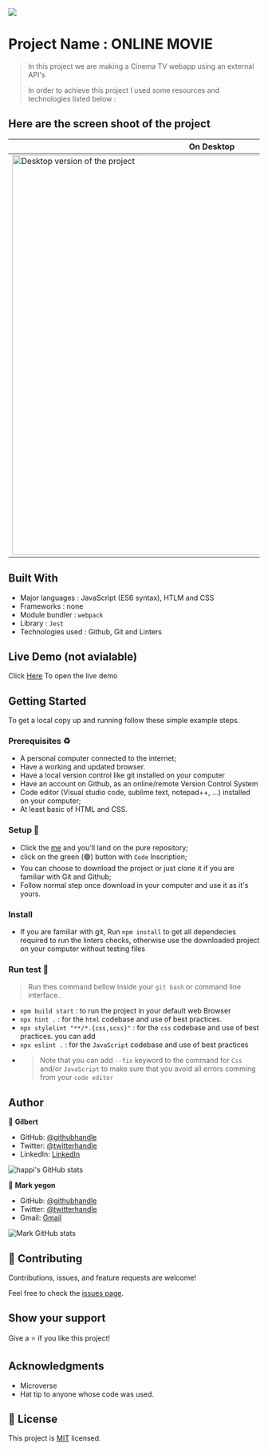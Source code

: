 ![](https://img.shields.io/badge/Microverse-blueviolet)

# Project Name :  ONLINE MOVIE

> In this project we are making a Cinema TV webapp using an external API's
>
>
> In order to achieve this project I used some resources and technologies listed below :

## Here are the screen shoot of the project

| On Desktop                                                                                                                                                                 | On Mobile                                                                                                                                                                 |
| --------------------------------------------------------------------------------------------------------------------------------------------------------------------- | --------------------------------------------------------------------------------------------------------------------------------------------------------------------- |
| <img width="800" alt="Desktop version of the project" src="https://user-images.githubusercontent.com/101924220/175563231-f5bba37e-93a8-46ac-85c5-2208dc150520.PNG"> | <img width="320" alt="Mobile Version" src="https://user-images.githubusercontent.com/101924220/175563247-ac1dae1f-f418-45e5-abc1-360bb4d1bdb1.PNG"> |

## Built With

- Major languages : JavaScript (ES6 syntax), HTLM and CSS
- Frameworks : none
- Module bundler : `webpack`
- Library : `Jest` 
- Technologies used : Github, Git and Linters

## Live Demo (not avialable)

Click [Here]([https://gilberthappi.github.io/](https://gilberthappi.github.io/Movie-Site/dist/)
) To open the live demo

## Getting Started

To get a local copy up and running follow these simple example steps.

### Prerequisites ♻️

- A personal computer connected to the internet;
- Have a working and updated browser.
- Have a local version control like git installed on your computer
- Have an account on Github, as an online/remote Version Control System
- Code editor (Visual studio code, sublime text, notepad++, ...) installed on your computer;
- At least basic of HTML and CSS.

### Setup 🎰

- Click the [me]() and you'll land on the pure repository;
- click on the green (🟢) button with `Code` Inscription;
- You can choose to download the project or just clone it if you are familiar with Git and Github;
- Follow normal step once download in your computer and use it as it's yours.

### Install

- If you are familiar with git, Run `npm install` to get all dependecies required to run the linters checks, otherwise use the downloaded project on your computer without testing files

### Run test 🧪

> Run thes command bellow inside your `git bash` or command line interface..

- `npm build start` : to run the project in your default web Browser
- `npx hint .` : for the `html` codebase and use of best practices.
- `npx stylelint "**/*.{css,scss}"` : for the `css` codebase and use of best practices. you can add
- `npx eslint .` : for the `JavaScript` codebase and use of best practices
- > Note that you can add `--fix` keyword to the command for `Css` and/or `JavaScript` to make sure that you avoid all errors comming from your `code editor`

## Author

👤 **Gilbert**

- GitHub: [@githubhandle](https://github.com/gilberthappi)
- Twitter: [@twitterhandle](https://twitter.com/dushimimanagil3)
- LinkedIn: [LinkedIn](https://www.linkedin.com/in/chris-siku-4bb53b232/)

![happi's GitHub stats](https://github-readme-stats.vercel.app/api?username=gilberthappi&count_private=true&theme=dark&show_icons=true)

👤 **Mark yegon**

- GitHub: [@githubhandle](https://github.com/MarkYegon7)
- Twitter: [@twitterhandle](https://twitter.com/)
- Gmail: [Gmail](markyegonk@gmail.com)

![Mark GitHub stats](https://github-readme-stats.vercel.app/api?username=MarkYegon7&count_private=true&theme=dark&show_icons=true)


## 🤝 Contributing

Contributions, issues, and feature requests are welcome!

Feel free to check the [issues page](../../issues/).

## Show your support

Give a ⭐️ if you like this project!

## Acknowledgments

- Microverse
- Hat tip to anyone whose code was used.

## 📝 License

This project is [MIT](./MIT.md) licensed.
